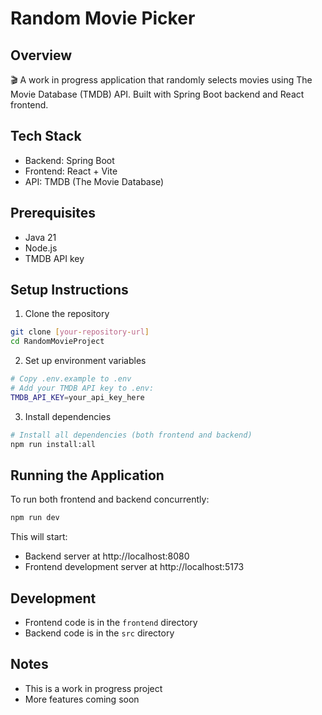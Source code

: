 # Random Movie Picker

## Overview
🎬 A work in progress application that randomly selects movies using The Movie Database (TMDB) API. Built with Spring Boot backend and React frontend.

## Tech Stack
- Backend: Spring Boot
- Frontend: React + Vite
- API: TMDB (The Movie Database)

## Prerequisites
- Java 21
- Node.js
- TMDB API key

## Setup Instructions

1. Clone the repository
```bash
git clone [your-repository-url]
cd RandomMovieProject
```

2. Set up environment variables
```bash
# Copy .env.example to .env
# Add your TMDB API key to .env:
TMDB_API_KEY=your_api_key_here
```

3. Install dependencies
```bash
# Install all dependencies (both frontend and backend)
npm run install:all
```

## Running the Application

To run both frontend and backend concurrently:
```bash
npm run dev
```

This will start:
- Backend server at http://localhost:8080
- Frontend development server at http://localhost:5173

## Development
- Frontend code is in the `frontend` directory
- Backend code is in the `src` directory

## Notes
- This is a work in progress project
- More features coming soon